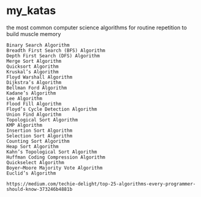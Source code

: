 # my_katas
the most common computer science algorithms for routine repetition to build muscle memory



    Binary Search Algorithm
    Breadth First Search (BFS) Algorithm
    Depth First Search (DFS) Algorithm
    Merge Sort Algorithm
    Quicksort Algorithm
    Kruskal’s Algorithm
    Floyd Warshall Algorithm
    Dijkstra’s Algorithm
    Bellman Ford Algorithm
    Kadane’s Algorithm
    Lee Algorithm
    Flood Fill Algorithm
    Floyd’s Cycle Detection Algorithm
    Union Find Algorithm
    Topological Sort Algorithm
    KMP Algorithm
    Insertion Sort Algorithm
    Selection Sort Algorithm
    Counting Sort Algorithm
    Heap Sort Algorithm
    Kahn’s Topological Sort Algorithm
    Huffman Coding Compression Algorithm
    Quickselect Algorithm
    Boyer–Moore Majority Vote Algorithm
    Euclid’s Algorithm
    
    https://medium.com/techie-delight/top-25-algorithms-every-programmer-should-know-373246b4881b
    
